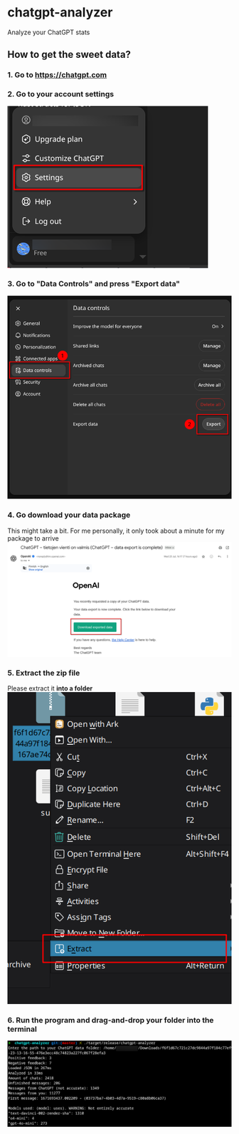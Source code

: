 # chatgpt-analyzer
Analyze your ChatGPT stats 

## How to get the sweet data?
### 1. Go to https://chatgpt.com

### 2. Go to your account settings
![account settings prompt bottom left](.github/imgs/chatgpt_acc.png)

### 3. Go to "Data Controls" and press "Export data"
![account settings data control tab active pressing "export" button](.github/imgs/chatgpt_download.png)

### 4. Go download your data package
This might take a bit. For me personally, it only took about a minute for my package to arrive
![Email from OpenAPI containing your data package and a button to where to download it](.github/imgs/email_download.png)

### 5. Extract the zip file
Please extract it **into a folder**
![right click context menu hovering on extract archive button](.github/imgs/file_extract.png)

### 6. Run the program and drag-and-drop your folder into the terminal
![account settings data control tab active pressing "export" button](.github/imgs/command_run.png)
